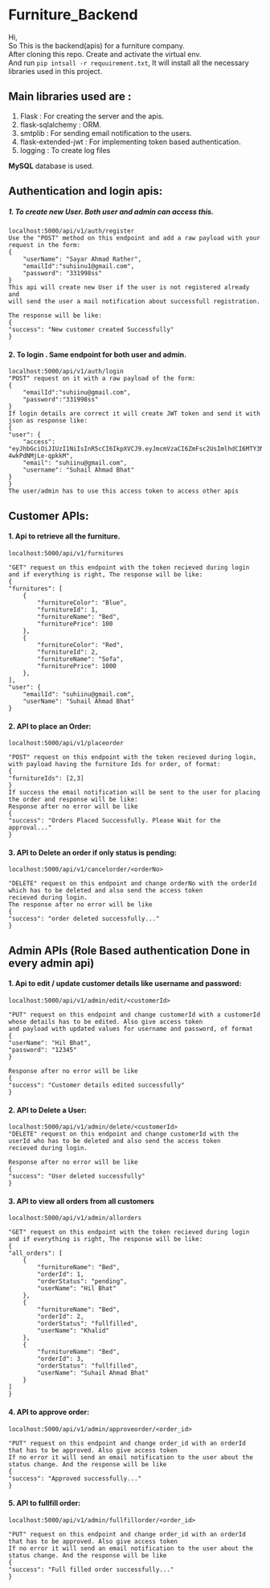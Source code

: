 # Furniture_Backend
Hi,  
So This is the backend(apis) for a furniture company.  
After cloning this repo. Create and activate the virtual env.  
And run `pip intsall -r requuirement.txt`, It will install all the necessary libraries used in this project.

## Main libraries used are :
1. Flask : For creating the server and the apis.
2. flask-sqlalchemy : ORM.
3. smtplib : For sending email notification to the users.
4. flask-extended-jwt : For implementing token based authentication.
5. logging : To create log files

**MySQL** database is used.

## Authentication and login apis:

##### 1. To create new User. Both user and admin can access this.
    localhost:5000/api/v1/auth/register
    Use the "POST" method on this endpoint and add a raw payload with your request in the form:
    {
        "userName": "Sayar Ahmad Rather",
        "emailId":"suhiinu1@gmail.com",
        "password": "331998ss"
    }
    This api will create new User if the user is not registered already and   
    will send the user a mail notification about successfull registration.
      
    The response will be like:
    {
    "success": "New customer created Successfully"
    } 

#### 2. To login . Same endpoint for both user and admin.
    localhost:5000/api/v1/auth/login
    "POST" request on it with a raw payload of the form:
    {
        "emailId":"suhiinu@gmail.com",
        "password":"331998ss"
    } 
    If login details are correct it will create JWT token and send it with json as response like:
    {
    "user": {
        "access": "eyJhbGciOiJIUzI1NiIsInR5cCI6IkpXVCJ9.eyJmcmVzaCI6ZmFsc2UsImlhdCI6MTY3NTE3MTEwOSwianRpIjoiMjA1MTQyYjgtZTU2MS00ZmZmLTkwZDktZDc2NzViODA0N2MyIiwidHlwZSI6ImFjY2VzcyIsInN1YiI6MTEsIm5iZiI6MTY3NTE3MTEwOSwiZXhwIjoxNjc1MTcyMDA5fQ.StdRWpZUzi99DS6uoyFEXgoLWD-4wkPdNMjLe-qpkkM",
        "email": "suhiinu@gmail.com",
        "username": "Suhail Ahmad Bhat"
    }
    }
    The user/admin has to use this access token to access other apis


## Customer APIs:
#### 1. Api to retrieve all the furniture.
    localhost:5000/api/v1/furnitures

    "GET" request on this endpoint with the token recieved during login and if everything is right, The response will be like:
    {
    "furnitures": [
        {
            "furnitureColor": "Blue",
            "furnitureId": 1,
            "furnitureName": "Bed",
            "furniturePrice": 100
        },
        {
            "furnitureColor": "Red",
            "furnitureId": 2,
            "furnitureName": "Sofa",
            "furniturePrice": 1000
        },
    ],
    "user": {
        "emailId": "suhiinu@gmail.com",
        "userName": "Suhail Ahmad Bhat"
    }

#### 2. API to place an Order:
    localhost:5000/api/v1/placeorder

    "POST" request on this endpoint with the token recieved during login, with payload having the furniture Ids for order, of format:
    {
    "furnitureIds": [2,3]
    }
    If success the email notification will be sent to the user for placing the order and response will be like:
    Response after no error will be like
    {
    "success": "Orders Placed Successfully. Please Wait for the approval..."
    }

#### 3. API to Delete an order if only status is pending:
    localhost:5000/api/v1/cancelorder/<orderNo>

    "DELETE" request on this endpoint and change orderNo with the orderId which has to be deleted and also send the access token   
    recieved during login.
    The response after no error will be like
    {
    "success": "order deleted successfully..."
    }
    

## Admin APIs (Role Based authentication Done in every admin api)
#### 1. Api to edit / update customer details like username and password:
    localhost:5000/api/v1/admin/edit/<customerId>

    "PUT" request on this endpoint and change customerId with a customerId whose details has to be edited. Also give access token 
    and payload with updated values for username and password, of format
    {
    "userName": "Hil Bhat",
    "password": "12345"
    }

    Response after no error will be like
    {
    "success": "Customer details edited successfully"
    }

#### 2. API to Delete a User:
    localhost:5000/api/v1/admin/delete/<customerId>
    "DELETE" request on this endpoint and change customerId with the userId who has to be deleted and also send the access token  
    recieved during login.
    
    Response after no error will be like
    {
    "success": "User deleted successfully"
    }
    
#### 3. API to view all orders from all customers
    localhost:5000/api/v1/admin/allorders

    "GET" request on this endpoint with the token recieved during login and if everything is right, The response will be like:
    {
    "all_orders": [
        {
            "furnitureName": "Bed",
            "orderId": 1,
            "orderStatus": "pending",
            "userName": "Hil Bhat"
        },
        {
            "furnitureName": "Bed",
            "orderId": 2,
            "orderStatus": "fullfilled",
            "userName": "Khalid"
        },
        {
            "furnitureName": "Bed",
            "orderId": 3,
            "orderStatus": "fullfilled",
            "userName": "Suhail Ahmad Bhat"
        }
    ]
    }

#### 4. API to approve order:
    localhost:5000/api/v1/admin/approveorder/<order_id>

    "PUT" request on this endpoint and change order_id with an orderId that has to be approved. Also give access token 
    If no error it will send an email notification to the user about the status change. And the response will be like
    {
    "success": "Approved successfully..."
    }

#### 5. API to fullfill order:
    localhost:5000/api/v1/admin/fullfillorder/<order_id>

    "PUT" request on this endpoint and change order_id with an orderId that has to be approved. Also give access token 
    If no error it will send an email notification to the user about the status change. And the response will be like
    {
    "success": "Full filled order successfully..."
    }
